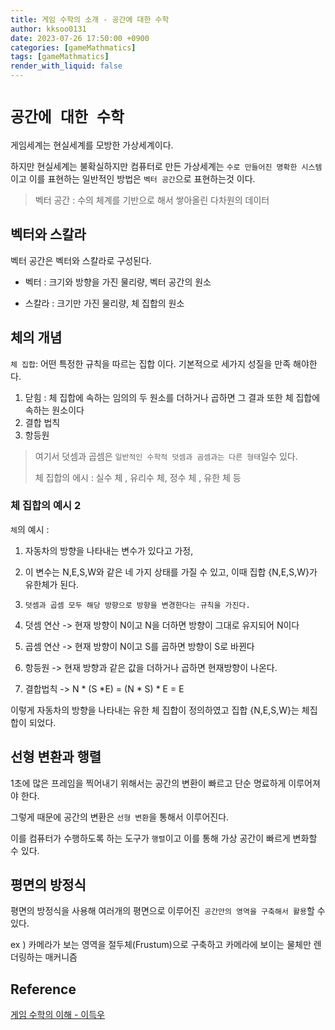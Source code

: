 ```yaml
---
title: 게임 수학의 소개 - 공간에 대한 수학
author: kksoo0131
date: 2023-07-26 17:50:00 +0900
categories: [gameMathmatics]
tags: [gameMathmatics]
render_with_liquid: false
---
```


# `공간에 대한 수학`

게임세계는 현실세계를 모방한 가상세계이다.

하지만 현실세계는 불확실하지만 컴퓨터로 만든 가상세계는 `수로 만들어진 명확한 시스템`이고 이를 표현하는 일반적인 방법은 `벡터 공간`으로 표현하는것 이다.

> 벡터 공간 : 수의 체계를 기반으로 해서 쌓아올린 다차원의 데이터


## 벡터와 스칼라

벡터 공간은 벡터와 스칼라로 구성된다.

- 벡터 : 크기와 방향을 가진 물리량, 벡터 공간의 원소

- 스칼라 : 크기만 가진 물리량, 체 집합의 원소

## 체의 개념
`체 집합`: 어떤 특정한 규칙을 따르는 집합 이다. 기본적으로 세가지 성질을 만족 해야한다. 

 1. 닫힘 : 체 집합에 속하는 임의의 두 원소를 더하거나 곱하면 그 결과 또한 체 집합에 속하는 원소이다
 2. 결합 법칙
 3. 항등원
   
> 여기서 덧셈과 곱셈은 `일반적인 수학적 덧셈과 곰셈과는 다른 형태`일수 있다.
> 
> 체 집합의 에시 : 실수 체 , 유리수 체, 정수 체 , 유한 체 등
> 
### 체 집합의 예시 2

`체`의 예시 :
 
 1. 자동차의 방향을 나타내는 변수가 있다고 가정,
 
 2. 이 변수는 N,E,S,W와 같은 네 가지 상태를 가질 수 있고, 이때 집합 {N,E,S,W}가 유한체가 된다.
 
 3. `덧셈과 곱셈 모두 해당 방향으로 방향을 변경한다는 규칙을 가진다.`
 
 4. 덧셈 연산 -> 현재 방향이 N이고 N을 더하면 방향이 그대로 유지되어 N이다
 
 5. 곱셈 연산 -> 현재 방향이 N이고 S를 곱하면 방향이 S로 바뀐다

 6. 항등원 -> 현재 방향과 같은 값을 더하거나 곱하면 현재방향이 나온다.

 7. 결합법칙 -> N * (S *E) = (N * S) * E = E

 이렇게 자동차의 방향을 나타내는 유한 체 집합이 정의하였고 집합 {N,E,S,W}는 체집합이 되었다.

## 선형 변환과 행렬

1초에 많은 프레임을 찍어내기 위해서는 공간의 변환이 빠르고 단순 명료하게 이루어져야 한다.

그렇게 때문에 공간의 변환은 `선형 변환`을 통해서 이루어진다.

이를 컴퓨터가 수행하도록 하는 도구가 `행렬`이고 이를 통해 가상 공간이 빠르게 변화할 수 있다.


## 평면의 방정식

평면의 방정식을 사용해 여러개의 평면으로 이루어진` 공간안의 영역을 구축해서 활용`할 수 있다.

ex ) 카메라가 보는 영역을 절두체(Frustum)으로 구축하고 카메라에 보이는 물체만 렌더링하는 매커니즘





## Reference
[게임 수학의 이해 - 이득우](https://www.inflearn.com/course/%EA%B2%8C%EC%9E%84-%EC%88%98%ED%95%99-%EC%9D%B4%ED%95%B4/dashboard)